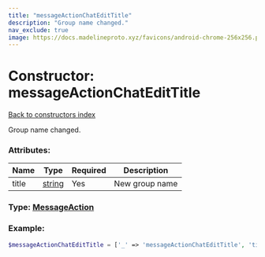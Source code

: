 ```yaml
---
title: "messageActionChatEditTitle"
description: "Group name changed."
nav_exclude: true
image: https://docs.madelineproto.xyz/favicons/android-chrome-256x256.png
---
```

# Constructor: messageActionChatEditTitle  
[Back to constructors index](index.md)



Group name changed.

### Attributes:

| Name     |    Type       | Required | Description |
|----------|---------------|----------|-------------|
|title|[string](../types/string.md) | Yes|New group name|



### Type: [MessageAction](../types/MessageAction.md)


### Example:

```php
$messageActionChatEditTitle = ['_' => 'messageActionChatEditTitle', 'title' => 'string'];
```  
